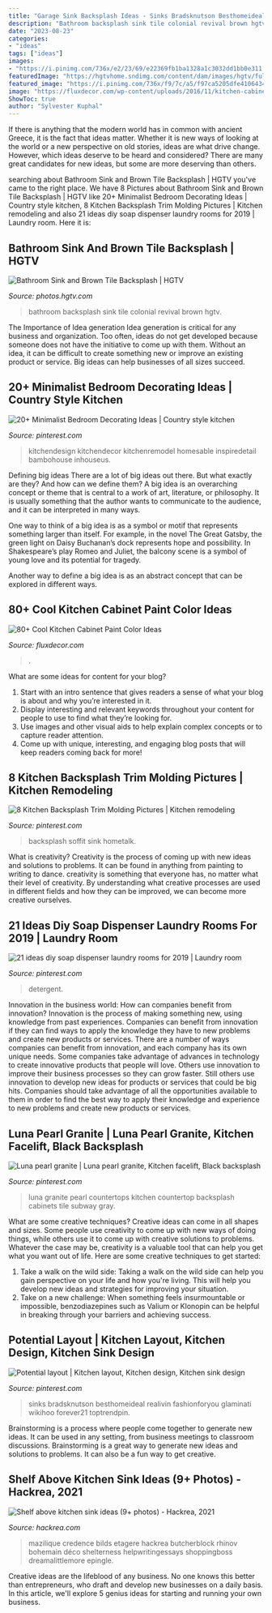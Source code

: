 ```yaml
---
title: "Garage Sink Backsplash Ideas - Sinks Bradsknutson Besthomeideal Realivin Fashionforyou Glaminati Wikihoo Forever21 Toptrendpin"
description: "Bathroom backsplash sink tile colonial revival brown hgtv"
date: "2023-08-23"
categories:
- "ideas"
tags: ["ideas"]
images:
- "https://i.pinimg.com/736x/e2/23/69/e22369fb1ba1328a1c3032dd1bb0e311.jpg"
featuredImage: "https://hgtvhome.sndimg.com/content/dam/images/hgtv/fullset/2016/7/28/0/IS-Architecture_1935-Colonial-Revival-Historic-Rehab-Addition_19.jpg.rend.hgtvcom.966.1449.suffix/1469718445080.jpeg"
featured_image: "https://i.pinimg.com/736x/f9/7c/a5/f97ca5205dfe4106434267e87c291949.jpg"
image: "https://fluxdecor.com/wp-content/uploads/2016/11/kitchen-cabinet-paint-colors/55-kitchen-cabinet-paint-color.jpg"
ShowToc: true
author: "Sylvester Kuphal"
---
```



If there is anything that the modern world has in common with ancient Greece, it is the fact that ideas matter. Whether it is new ways of looking at the world or a new perspective on old stories, ideas are what drive change. However, which ideas deserve to be heard and considered? There are many great candidates for new ideas, but some are more deserving than others.

	

		
searching about Bathroom Sink and Brown Tile Backsplash | HGTV you've came to the right place. We have 8 Pictures about Bathroom Sink and Brown Tile Backsplash | HGTV like 20+ Minimalist Bedroom Decorating Ideas | Country style kitchen, 8 Kitchen Backsplash Trim Molding Pictures | Kitchen remodeling and also 21 ideas diy soap dispenser laundry rooms for 2019 | Laundry room. Here it is:
		
    
## Bathroom Sink And Brown Tile Backsplash | HGTV

<img loading=lazy src="https://hgtvhome.sndimg.com/content/dam/images/hgtv/fullset/2016/7/28/0/IS-Architecture_1935-Colonial-Revival-Historic-Rehab-Addition_19.jpg.rend.hgtvcom.966.1449.suffix/1469718445080.jpeg" onerror="this.onerror=null;this.src='https://tse3.mm.bing.net/th?id=OIP.LwssGqI71vHf3nChvnQLjQHaLH&amp;pid=15.1';" alt="Bathroom Sink and Brown Tile Backsplash | HGTV">

_Source: photos.hgtv.com_

>bathroom backsplash sink tile colonial revival brown hgtv. 

	

The Importance of Idea generation
Idea generation is critical for any business and organization. Too often, ideas do not get developed because someone does not have the initiative to come up with them. Without an idea, it can be difficult to create something new or improve an existing product or service. Big ideas can help businesses of all sizes succeed.

    
## 20+ Minimalist Bedroom Decorating Ideas | Country Style Kitchen

<img loading=lazy src="https://i.pinimg.com/736x/f9/7c/a5/f97ca5205dfe4106434267e87c291949.jpg" onerror="this.onerror=null;this.src='https://tse1.mm.bing.net/th?id=OIP.AFZx03YD0T46oZnhyZ1d-QHaLO&amp;pid=15.1';" alt="20+ Minimalist Bedroom Decorating Ideas | Country style kitchen">

_Source: pinterest.com_

>kitchendesign kitchendecor kitchenremodel homesable inspiredetail bambohouse inhouseus. 

	

Defining big ideas
There are a lot of big ideas out there. But what exactly are they? And how can we define them?
A big idea is an overarching concept or theme that is central to a work of art, literature, or philosophy. It is usually something that the author wants to communicate to the audience, and it can be interpreted in many ways.

One way to think of a big idea is as a symbol or motif that represents something larger than itself. For example, in the novel The Great Gatsby, the green light on Daisy Buchanan’s dock represents hope and possibility. In Shakespeare’s play Romeo and Juliet, the balcony scene is a symbol of young love and its potential for tragedy.

Another way to define a big idea is as an abstract concept that can be explored in different ways.

    
## 80+ Cool Kitchen Cabinet Paint Color Ideas

<img loading=lazy src="https://fluxdecor.com/wp-content/uploads/2016/11/kitchen-cabinet-paint-colors/55-kitchen-cabinet-paint-color.jpg" onerror="this.onerror=null;this.src='https://tse2.mm.bing.net/th?id=OIP.Fc5nRbPQvh30HcGERl-2pgHaKX&amp;pid=15.1';" alt="80+ Cool Kitchen Cabinet Paint Color Ideas">

_Source: fluxdecor.com_

>. 

	

What are some ideas for content for your blog?
1. Start with an intro sentence that gives readers a sense of what your blog is about and why you’re interested in it.
2. Display interesting and relevant keywords throughout your content for people to use to find what they’re looking for.
3. Use images and other visual aids to help explain complex concepts or to capture reader attention.
4. Come up with unique, interesting, and engaging blog posts that will keep readers coming back for more!

    
## 8 Kitchen Backsplash Trim Molding Pictures | Kitchen Remodeling

<img loading=lazy src="https://i.pinimg.com/736x/e2/23/69/e22369fb1ba1328a1c3032dd1bb0e311.jpg" onerror="this.onerror=null;this.src='https://tse3.mm.bing.net/th?id=OIP.0kX-mDTXye451Pg_pn_vZwHaJ4&amp;pid=15.1';" alt="8 Kitchen Backsplash Trim Molding Pictures | Kitchen remodeling">

_Source: pinterest.com_

>backsplash soffit sink hometalk. 

	

What is creativity?
Creativity is the process of coming up with new ideas and solutions to problems. It can be found in anything from painting to writing to dance. creativity is something that everyone has, no matter what their level of creativity. By understanding what creative processes are used in different fields and how they can be improved, we can become more creative ourselves.

    
## 21 Ideas Diy Soap Dispenser Laundry Rooms For 2019 | Laundry Room

<img loading=lazy src="https://i.pinimg.com/originals/54/72/f5/5472f560910801d99bc839b23d39e567.jpg" onerror="this.onerror=null;this.src='https://tse2.mm.bing.net/th?id=OIP.vGcufjSA_Ok5BemrMqRB1AAAAA&amp;pid=15.1';" alt="21 ideas diy soap dispenser laundry rooms for 2019 | Laundry room">

_Source: pinterest.com_

>detergent. 

	

Innovation in the business world: How can companies benefit from innovation?
Innovation is the process of making something new, using knowledge from past experiences. Companies can benefit from innovation if they can find ways to apply the knowledge they have to new problems and create new products or services. There are a number of ways companies can benefit from innovation, and each company has its own unique needs. Some companies take advantage of advances in technology to create innovative products that people will love. Others use innovation to improve their business processes so they can grow faster. Still others use innovation to develop new ideas for products or services that could be big hits. Companies should take advantage of all the opportunities available to them in order to find the best way to apply their knowledge and experience to new problems and create new products or services.

    
## Luna Pearl Granite | Luna Pearl Granite, Kitchen Facelift, Black Backsplash

<img loading=lazy src="https://i.pinimg.com/736x/41/9b/41/419b41509e3061268420e5ccc7ddb312.jpg" onerror="this.onerror=null;this.src='https://tse3.mm.bing.net/th?id=OIP.zaiWeQQcQVUs7GKrblZX2wHaJ3&amp;pid=15.1';" alt="Luna pearl granite | Luna pearl granite, Kitchen facelift, Black backsplash">

_Source: pinterest.com_

>luna granite pearl countertops kitchen countertop backsplash cabinets tile subway gray. 

	

What are some creative techniques?
Creative ideas can come in all shapes and sizes. Some people use creativity to come up with new ways of doing things, while others use it to come up with creative solutions to problems. Whatever the case may be, creativity is a valuable tool that can help you get what you want out of life. Here are some creative techniques to get started: 
1. Take a walk on the wild side: Taking a walk on the wild side can help you gain perspective on your life and how you're living. This will help you develop new ideas and strategies for improving your situation. 
2. Take on a new challenge: When something feels insurmountable or impossible, benzodiazepines such as Valium or Klonopin can be helpful in breaking through your barriers and achieving success.

    
## Potential Layout | Kitchen Layout, Kitchen Design, Kitchen Sink Design

<img loading=lazy src="https://i.pinimg.com/736x/f5/cc/02/f5cc02a2e073135bb500d799c500d5e9.jpg" onerror="this.onerror=null;this.src='https://tse1.mm.bing.net/th?id=OIP.WG-eEvkAzuVU8XSgIUemIgHaLH&amp;pid=15.1';" alt="Potential layout | Kitchen layout, Kitchen design, Kitchen sink design">

_Source: pinterest.com_

>sinks bradsknutson besthomeideal realivin fashionforyou glaminati wikihoo forever21 toptrendpin. 

	

Brainstorming is a process where people come together to generate new ideas. It can be used in any setting, from business meetings to classroom discussions. Brainstorming is a great way to generate new ideas and solutions to problems. It can also be a fun way to get creative.

    
## Shelf Above Kitchen Sink Ideas (9+ Photos) - Hackrea, 2021

<img loading=lazy src="https://www.hackrea.com/wp-content/uploads/2020/11/Shelf-above-kitchen-sink.jpg" onerror="this.onerror=null;this.src='https://tse2.mm.bing.net/th?id=OIP.y5hJG1E6OzaID9Je2BlCmAHaLH&amp;pid=15.1';" alt="Shelf above kitchen sink ideas (9+ photos) - Hackrea, 2021">

_Source: hackrea.com_

>mazilique credence bilds etagere hackrea butcherblock rhinov bohemain déco shelterness helpwritingessays shoppingboss dreamalittlemore epingle. 

	

Creative ideas are the lifeblood of any business. No one knows this better than entrepreneurs, who draft and develop new businesses on a daily basis. In this article, we'll explore 5 genius ideas for starting and running your own business.

